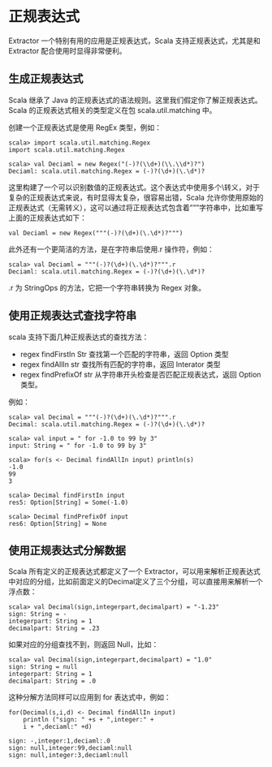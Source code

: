 # 正规表达式 

Extractor 一个特别有用的应用是正规表达式，Scala 支持正规表达式，尤其是和 Extractor 配合使用时显得非常便利。

## 生成正规表达式 

Scala 继承了 Java 的正规表达式的语法规则。这里我们假定你了解正规表达式。Scala 的正规表达式相关的类型定义在包 scala.util.matching 中。

创建一个正规表达式是使用 RegEx 类型，例如：

```
scala> import scala.util.matching.Regex
import scala.util.matching.Regex
```

```
scala> val Deciaml = new Regex("(-)?(\\d+)(\\.\\d*)?")
Deciaml: scala.util.matching.Regex = (-)?(\d+)(\.\d*)?
```

这里构建了一个可以识别数值的正规表达式。这个表达式中使用多个\\转义，对于复杂的正规表达式来说，有时显得太复杂，很容易出错，Scala 允许你使用原始的正规表达式（无需转义），这可以通过将正规表达式包含着”””字符串中，比如重写上面的正规表达式如下：

```
val Deciaml = new Regex("""(-)?(\d+)(\.\d*)?""")
```

此外还有一个更简洁的方法，是在字符串后使用.r 操作符，例如：

```
scala> val Deciaml = """(-)?(\d+)(\.\d*)?""".r
Deciaml: scala.util.matching.Regex = (-)?(\d+)(\.\d*)?
```

.r 为 StringOps 的方法，它把一个字符串转换为 Regex 对象。

## 使用正规表达式查找字符串 

scala 支持下面几种正规表达式的查找方法：

- regex findFirstIn Str 查找第一个匹配的字符串，返回 Option 类型  
- regex findAllIn str 查找所有匹配的字符串，返回 Interator 类型  
- regex findPrefixOf str 从字符串开头检查是否匹配正规表达式，返回 Option 类型。  

例如：

```
scala> val Decimal = """(-)?(\d+)(\.\d*)?""".r
Decimal: scala.util.matching.Regex = (-)?(\d+)(\.\d*)?
```

```
scala> val input = " for -1.0 to 99 by 3"
input: String = " for -1.0 to 99 by 3"
```

```
scala> for(s <- Decimal findAllIn input) println(s)
-1.0
99
3
```

```
scala> Decimal findFirstIn input
res5: Option[String] = Some(-1.0)
```

```
scala> Decimal findPrefixOf input
res6: Option[String] = None
```

## 使用正规表达式分解数据 

Scala 所有定义的正规表达式都定义了一个 Extractor，可以用来解析正规表达式中对应的分组，比如前面定义的Decimal定义了三个分组，可以直接用来解析一个浮点数：

```
scala> val Decimal(sign,integerpart,decimalpart) = "-1.23"
sign: String = -
integerpart: String = 1
decimalpart: String = .23
```

如果对应的分组查找不到，则返回 Null，比如：

```
scala> val Decimal(sign,integerpart,decimalpart) = "1.0"
sign: String = null
integerpart: String = 1
decimalpart: String = .0
```

这种分解方法同样可以应用到 for 表达式中，例如：

```
for(Decimal(s,i,d) <- Decimal findAllIn input) 
	println ("sign: " +s + ",integer:" +
	i + ",deciaml:" +d)
```

```
sign: -,integer:1,deciaml:.0
sign: null,integer:99,deciaml:null
sign: null,integer:3,deciaml:null
```
